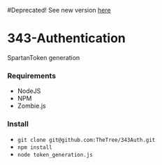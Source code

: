 #Deprecated! See new version [here](https://github.com/TheTree/branch-vnext-auth)

# 343-Authentication
SpartanToken generation

### Requirements
 * NodeJS
 * NPM
 * Zombie.js
 
### Install
 * `git clone git@github.com:TheTree/343Auth.git`
 * `npm install`
 * `node token_generation.js`

